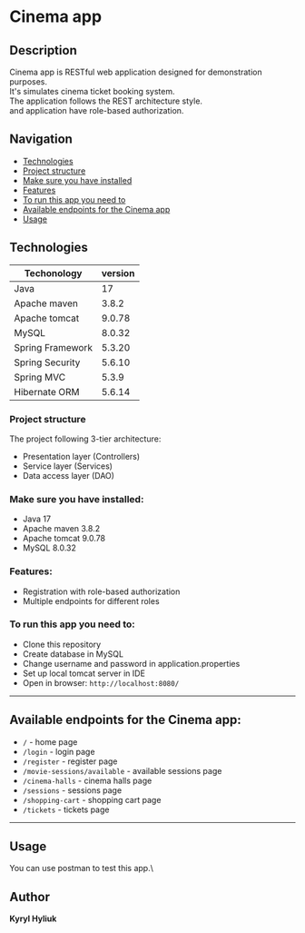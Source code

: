 # Cinema app
## Description
Cinema app is RESTful web application designed for demonstration purposes.\
It's simulates cinema ticket booking system.\
The application follows the REST architecture style.\
and application have role-based authorization.

## Navigation
* [Technologies](#technologies)
* [Project structure](#project-structure)
* [Make sure you have installed](#make-sure-you-have-installed)
* [Features](#features)
* [To run this app you need to](#to-run-this-app-you-need-to)
* [Available endpoints for the Cinema app](#available-endpoints-for-the-cinema-app)
* [Usage](#usage)

## Technologies
| Techonology     | version |
|-----------------|---------|
| Java            | 17      |
| Apache maven    | 3.8.2   |
| Apache tomcat   | 9.0.78  |
| MySQL           | 8.0.32  |
| Spring Framework | 5.3.20  |
| Spring Security | 5.6.10  |
| Spring MVC      | 5.3.9   |
| Hibernate ORM   | 5.6.14  |
### Project structure
The project following 3-tier architecture:
* Presentation layer (Controllers)
* Service layer (Services)
* Data access layer (DAO)
### Make sure you have installed:
* Java 17
* Apache maven 3.8.2
* Apache tomcat 9.0.78
* MySQL 8.0.32
### Features:
* Registration with role-based authorization
* Multiple endpoints for different roles
### To run this app you need to:
* Clone this repository
* Create database in MySQL
* Change username and password in application.properties
* Set up local tomcat server in IDE 
* Open in browser: `http://localhost:8080/`
---
## Available endpoints for the Cinema app:
* `/` - home page
* `/login` - login page
* `/register` - register page
* `/movie-sessions/available` - available sessions page
* `/cinema-halls` - cinema halls page
* `/sessions` - sessions page
* `/shopping-cart` - shopping cart page
* `/tickets` - tickets page
---
## Usage
You can use postman to test this app.\
## Author
**Kyryl Hyliuk**
